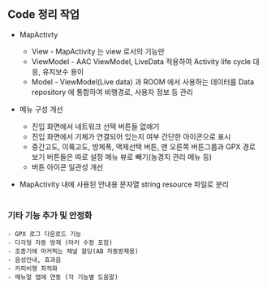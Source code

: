 ## Code 정리 작업
* MapActivty
	- View - MapActivity 는 view 로서의 기능만
	- ViewModel - AAC ViewModel, LiveData 적용하여 Activity life cycle 대응, 유지보수 용이
	- Model - ViewModel(Live data) 과 ROOM 에서 사용하는 데이터를 Data repository 에 통합하여 비행경로, 사용자 정보 등 관리

* 메뉴 구성 개선
	- 진입 화면에서 네트워크 선택 버튼들 없애기
	- 진입 화면에서 기체가 연결되어 있는지 여부 간단한 아이콘으로 표시
	- 중간고도, 이륙고도, 방제폭, 액제선택 버튼, 맨 오른쪽 버튼그룹과 GPX 경로 보기 버튼들은 따로 설정 메뉴 뷰로 빼기(농경지 관리 메뉴 등)
	- 버튼 아이콘 일관성 개선

* MapActivity 내에 사용된 안내용 문자열 string resource 파일로 분리


#
### 기타 기능 추가 및 안정화
    - GPX 로그 다운로드 기능
    - 다각형 자동 방제 (마커 수정 포함)
    - 조종기에 마커찍는 채널 할당(AB 자동방제용)
    - 음성안내, 효과음
    - 카피비행 최적화
    - 메뉴얼 앱에 연동 (각 기능별 도움말)